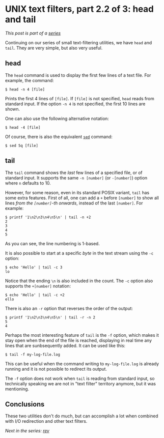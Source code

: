 # UNIX text filters, part 2.2 of 3: head and tail

*This post is part of a [series](../../series)*

Continuing on our series of small text-filtering utilities, we have
`head` and `tail`. They are very simple, but also very useful.

## head

The `head` command is used to display the first few lines of a text file.
For example, the command:

```
$ head -n 4 [file]
```

Prints the first 4 lines of `[file]`. If `[file]` is not specified,
`head` reads from standard input.  If the option `-n 4` is not specified,
the first 10 lines are shown.

One can also use the following alternative notation:

```
$ head -4 [file]
```

Of course, there is also the equivalent [`sed`](../2023-12-03-sed) command:

```
$ sed 5q [file]
```

## tail

The `tail` command shows the *last* few lines of a specified file,
or of standard input. It supports the same `-n [number]` (or
`-[number]`) option where `n` defaults to 10.

However, for some reason, even in its standard POSIX variant, `tail`
has some extra features. First of all, one can add a `+` before
`[number]` to show all lines *from the `[number]`-th onwards*,
instead of the last `[number]`. For example:

```
$ printf '1\n2\n3\n4\n5\n' | tail -n +2
2
3
4
5
```

As you can see, the line numbering is 1-based.

It is also possible to start at a specific *byte* in the text stream
using the `-c` option:

```
$ echo 'Hello' | tail -c 3
lo
```

Notice that the ending `\n` is also included in the count. The `-c` option
also supports the `+[number]` notation:

```
$ echo 'Hello' | tail -c +2
ello
```

There is also an `-r` option that reverses the order of the output:

```
$ printf '1\n2\n3\n4\n5\n' | tail -r -n 2
5
4
```

Perhaps the most interesting feature of `tail` is the `-f` option,
which makes it stay open when the end of the file is reached,
displaying in real time any lines that are sunbsequently added. It
can be used like this:

```
$ tail -f my-log-file.log
```

This can be useful when the command writing to `my-log-file.log`
is already running and it is not possible to redirect its output.

The `-f` option does not work when `tail` is reading from standard
input, so technically speaking we are not in "text filter" territory
anymore, but it was mentioning.

## Conclusions

These two utilities don't do much, but can accomplish a lot when combined
with I/O redirection and other text filters.

*Next in the series: [rev](../2024-03-27-rev)*
